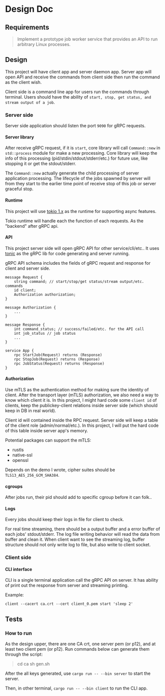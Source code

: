 # Design Doc #

## Requirements ##

> Implement a prototype job worker service that provides an API to run arbitrary Linux processes.

## Design ##

This project will have client app and server daemon app. Server app will open API and receive the commands from client side then run the command as the client wish.

Client side is a command line app for users run the commands through terminal. Users should have the ability of `start, stop, get status, and stream output of a job`.

### Server side ###

Server side application should listen the port `9090` for gRPC requests. 

#### Server library ####

After receive gRPC request, if it is `start`, core library will call `Command::new` in `std::process` module for make a new processing. Core library will keep the info of this processing (pid/stdin/stdout/stderr/etc.) for future use, like stopping it or get the stdout/stderr. 

The `Command::new` actually generate the child processing of server application processing. The lifecycle of the jobs spawned by server will from they start to the earlier time point of receive stop of this job or server graceful stop. 

#### Runtime ####

This project will use [tokio 1.x](https://docs.rs/tokio/latest/tokio/) as the runtime for supporting async features.

Tokio runtime will handle each the function of each requests. As the "backend" after gRPC api.

#### API ####

This project server side will open gRPC API for other service/cli/etc.. It uses [tonic](https://docs.rs/tonic/latest/tonic/) as the gRPC lib for code generating and server running.

gRPC API schema includes the fields of gRPC request and response for client and server side. 

```grpc
message Request {
    string command; // start/stop/get status/stream output/etc. commands
    id client; 
    Authorization authorization; 
}

message Authorization {
    ...
}

message Response {
    int command_status; // success/failed/etc. for the API call
    int job_status // job status
    ...
}

service App {
    rpc StartJob(Request) returns (Response)
    rpc StopJob(Request) returns (Response)
    rpc JobStatus(Request) returns (Response)
}

```

#### Authorization ####

Use mTLS as the authentication method for making sure the identity of client. After the transport layer (mTLS) authorization, we also need a way to know which client it is. In this project, I might hard code some `client id` of clients, keep the publickey-client relations inside server side (which should keep in DB in real world). 

Client id will contained inside the RPC request. Server side will keep a table of the client role (admin/normal/etc.). In this project, I will put the hard code of this table inside server app's memory.

Potential packages can support the mTLS:

+ rustls
+ native-ssl
+ openssl

Depends on the demo I wrote, cipher suites should be `TLS13_AES_256_GCM_SHA384`.

#### cgroups ####

After jobs run, their pid should add to specific cgroup before it can folk..

#### Logs ####

Every jobs should keep their logs in file for client to check.

For real time streaming, there should be a output buffer and a error buffer of each jobs' stdout/stderr. The log file writing behavior will read the data from buffer and clean it. When client want to see the streaming log, buffer structure should not only write log to file, but also write to client socket.

### Client side ###

#### CLI interface ####

CLI is a single terminal application call the gRPC API on server. It has ability of print out the response from server and streaming printing. 

Example:

```shell
client --cacert ca.crt --cert client_0.pem start 'sleep 2'
```

## Tests ##

### How to run ###

As the design upper, there are one CA crt, one server pem (or p12), and at least two client pem (or p12). Run commands below can generate them through the script:

> cd ca
> sh gen.sh

After the all keys generated, use `cargo run -- --bin server` to start the server. 

Then, in other terminal, `cargo run -- --bin client` to run the CLI app.

